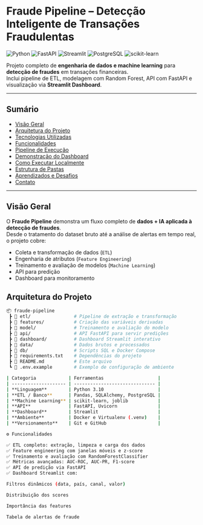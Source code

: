 #  Fraude Pipeline – Detecção Inteligente de Transações Fraudulentas

![Python](https://img.shields.io/badge/Python-3.10+-blue?logo=python)
![FastAPI](https://img.shields.io/badge/FastAPI-0.110+-green?logo=fastapi)
![Streamlit](https://img.shields.io/badge/Streamlit-Dashboard-red?logo=streamlit)
![PostgreSQL](https://img.shields.io/badge/PostgreSQL-Database-blue?logo=postgresql)
![scikit-learn](https://img.shields.io/badge/scikit--learn-ML-orange?logo=scikitlearn)

Projeto completo de **engenharia de dados e machine learning** para **detecção de fraudes** em transações financeiras.  
Inclui pipeline de ETL, modelagem com Random Forest, API com FastAPI e visualização via **Streamlit Dashboard**.

---

## Sumário

- [Visão Geral](#-visão-geral)
- [Arquitetura do Projeto](#-arquitetura-do-projeto)
- [Tecnologias Utilizadas](#-tecnologias-utilizadas)
- [Funcionalidades](#-funcionalidades)
- [Pipeline de Execução](#-pipeline-de-execução)
- [Demonstração do Dashboard](#-demonstração-do-dashboard)
- [Como Executar Localmente](#-como-executar-localmente)
- [Estrutura de Pastas](#-estrutura-de-pastas)
- [Aprendizados e Desafios](#-aprendizados-e-desafios)
- [Contato](#-contato)

---

## Visão Geral

O **Fraude Pipeline** demonstra um fluxo completo de **dados + IA aplicada à detecção de fraudes**.  
Desde o tratamento do dataset bruto até a análise de alertas em tempo real, o projeto cobre:

- Coleta e transformação de dados (`ETL`)
- Engenharia de atributos (`Feature Engineering`)
- Treinamento e avaliação de modelos (`Machine Learning`)
- API para predição
- Dashboard para monitoramento

## Arquitetura do Projeto

```bash
📦 fraude-pipeline
 ┣ 📂 etl/                # Pipeline de extração e transformação
 ┣ 📂 features/           # Criação das variáveis derivadas
 ┣ 📂 model/              # Treinamento e avaliação do modelo
 ┣ 📂 api/                # API FastAPI para servir predições
 ┣ 📂 dashboard/          # Dashboard Streamlit interativo
 ┣ 📂 data/               # Dados brutos e processados
 ┣ 📂 db/                 # Scripts SQL e Docker Compose
 ┣ 📜 requirements.txt    # Dependências do projeto
 ┣ 📜 README.md           # Este arquivo
 ┗ 📜 .env.example        # Exemplo de configuração de ambiente

| Categoria            | Ferramentas                    |
| -------------------- | ------------------------------ |
| **Linguagem**        | Python 3.10                    |
| **ETL / Banco**      | Pandas, SQLAlchemy, PostgreSQL |
| **Machine Learning** | scikit-learn, joblib           |
| **API**              | FastAPI, Uvicorn               |
| **Dashboard**        | Streamlit                      |
| **Ambiente**         | Docker e Virtualenv (.venv)    |
| **Versionamento**    | Git e GitHub                   |

⚙️ Funcionalidades

✅ ETL completo: extração, limpeza e carga dos dados
✅ Feature engineering com janelas móveis e z-score
✅ Treinamento e avaliação com RandomForestClassifier
✅ Métricas avançadas: AUC-ROC, AUC-PR, F1-score
✅ API de predição via FastAPI
✅ Dashboard Streamlit com:

Filtros dinâmicos (data, país, canal, valor)

Distribuição dos scores

Importância das features

Tabela de alertas de fraude







